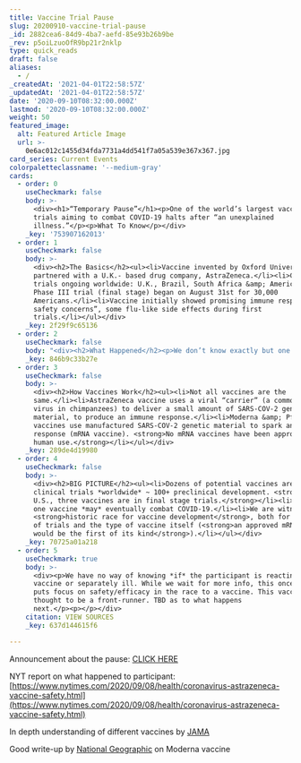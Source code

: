 ```yaml
---
title: Vaccine Trial Pause
slug: 20200910-vaccine-trial-pause
_id: 2882cea6-84d9-4ba7-aefd-85e93b26b9be
_rev: p5oiLzuoOfR9bp21r2nklp
type: quick_reads
draft: false
aliases:
  - /
_createdAt: '2021-04-01T22:58:57Z'
_updatedAt: '2021-04-01T22:58:57Z'
date: '2020-09-10T08:32:00.000Z'
lastmod: '2020-09-10T08:32:00.000Z'
weight: 50
featured_image:
  alt: Featured Article Image
  url: >-
    0e6ac012c1455d34fda7731a4dd541f7a05a539e367x367.jpg
card_series: Current Events
colorpaletteclassname: '--medium-gray'
cards:
  - order: 0
    useCheckmark: false
    body: >-
      <div><h1>“Temporary Pause”</h1><p>One of the world’s largest vaccine
      trials aiming to combat COVID-19 halts after “an unexplained
      illness.”</p><p>What To Know</p></div>
    _key: '753907162013'
  - order: 1
    useCheckmark: false
    body: >-
      <div><h2>The Basics</h2><ul><li>Vaccine invented by Oxford University who
      partnered with a U.K.- based drug company, AstraZeneca.</li><li>Clinical
      trials ongoing worldwide: U.K., Brazil, South Africa &amp; America. U.S.
      Phase III trial (final stage) began on August 31st for 30,000
      Americans.</li><li>Vaccine initially showed promising immune response, “no
      safety concerns”, some flu-like side effects during first
      trials.</li></ul></div>
    _key: 2f29f9c65136
  - order: 2
    useCheckmark: false
    body: "<div><h2>What Happened</h2><p>We don’t know exactly but one participant developed an “unexplained illness.”</p><p>AstraZeneca: <em>“In large clinical trials, illnesses will happen by chance and must be independently reviewed.”</em></p><p><em>New York Times</em>\_<strong>report</strong>: participant developed inflammation of the spinal cord, often brought on by viral infections.</p><p><br></p></div>"
    _key: 846b9c33b27e
  - order: 3
    useCheckmark: false
    body: >-
      <div><h2>How Vaccines Work</h2><ul><li>Not all vaccines are the
      same.</li><li>AstraZeneca vaccine uses a viral “carrier” (a common cold
      virus in chimpanzees) to deliver a small amount of SARS-COV-2 genetic
      material, to produce an immune response.</li><li>Moderna &amp; Pfizer
      vaccines use manufactured SARS-COV-2 genetic material to spark an immune
      response (mRNA vaccine). <strong>No mRNA vaccines have been approved for
      human use.</strong></li></ul></div>
    _key: 289de4d19980
  - order: 4
    useCheckmark: false
    body: >-
      <div><h2>BIG PICTURE</h2><ul><li>Dozens of potential vaccines are in
      clinical trials *worldwide* ~ 100+ preclinical development. <strong>In the
      U.S., three vaccines are in final stage trials.</strong></li><li>More than
      one vaccine *may* eventually combat COVID-19.</li><li>We are witnessing a
      <strong>historic race for vaccine development</strong>, both for the speed
      of trials and the type of vaccine itself (<strong>an approved mRNA vaccine
      would be the first of its kind</strong>).</li></ul></div>
    _key: 70725a01a218
  - order: 5
    useCheckmark: true
    body: >-
      <div><p>We have no way of knowing *if* the participant is reacting to the
      vaccine or separately ill. While we wait for more info, this once again
      puts focus on safety/efficacy in the race to a vaccine. This vaccine was
      thought to be a front-runner. TBD as to what happens
      next.</p><p></p></div>
    citation: VIEW SOURCES
    _key: 637d144615f6

---
```

Announcement about the pause: [CLICK HERE](https://www.astrazeneca.com/content/astraz/media-centre/press-releases/2020/statement-on-astrazeneca-oxford-sars-cov-2-vaccine-azd1222-covid-19-vaccine-trials-temporary-pause.html)

NYT report on what happened to participant: [https://www.nytimes.com/2020/09/08/health/coronavirus-astrazeneca-vaccine-safety.html](https://www.nytimes.com/2020/09/08/health/coronavirus-astrazeneca-vaccine-safety.html)

In depth understanding of different vaccines by [JAMA](https://jamanetwork.com/journals/jama/fullarticle/2770485)

Good write-up by [National Geographic](https://www.nationalgeographic.com/science/2020/05/moderna-coronavirus-vaccine-how-it-works-cvd/#close) on Moderna vaccine